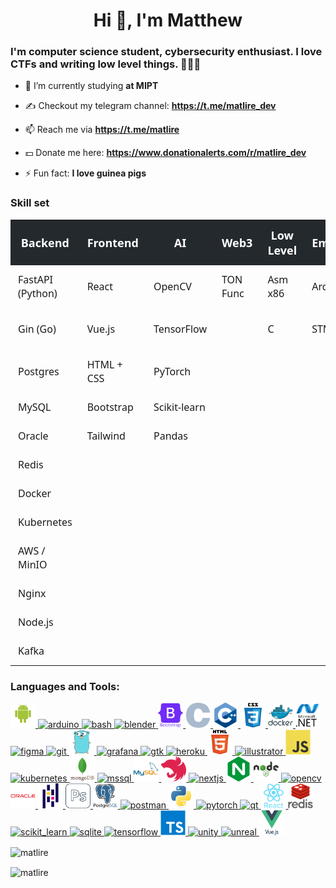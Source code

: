 <h1 align="center">Hi 👋, I'm Matthew</h1>
<h3 align="left">I'm computer science student, cybersecurity enthusiast. I love CTFs and writing low level things. 🔐🧑‍💻</h3>

- 🌱 I’m currently studying **at MIPT**

- ✍️ Checkout my telegram channel: **https://t.me/matlire_dev**

- 📫 Reach me via **https://t.me/matlire**

- 💵 Donate me here: **https://www.donationalerts.com/r/matlire_dev**

- ⚡ Fun fact: **I love guinea pigs**

<h3>Skill set</h3>

<table style="width:100%; border-collapse: collapse; font-family:Segoe UI,Tahoma,Geneva,Verdana,sans-serif;">
  <tr>
    <th style="background-color:#24292e; color:white; padding:12px; font-size:18px;">Backend</th>
    <th style="background-color:#24292e; color:white; padding:12px; font-size:18px;">Frontend</th>
    <th style="background-color:#24292e; color:white; padding:12px; font-size:18px;">AI</th>
    <th style="background-color:#24292e; color:white; padding:12px; font-size:18px;">Web3</th>
    <th style="background-color:#24292e; color:white; padding:12px; font-size:18px;">Low Level</th>
    <th style="background-color:#24292e; color:white; padding:12px; font-size:18px;">Embedded</th>
    <th style="background-color:#24292e; color:white; padding:12px; font-size:18px;">Game Engines</th>
    <th style="background-color:#24292e; color:white; padding:12px; font-size:18px;">Misc</th>
  </tr>
  <tr onmouseover="this.style.backgroundColor='#e1e4e8'" onmouseout="this.style.backgroundColor='white'">
    <td style="padding:12px; font-size:16px;">FastAPI (Python)</td>
    <td style="padding:12px; font-size:16px;">React</td>
    <td style="padding:12px; font-size:16px;">OpenCV</td>
    <td style="padding:12px; font-size:16px;">TON Func</td>
    <td style="padding:12px; font-size:16px;">Asm x86</td>
    <td style="padding:12px; font-size:16px;">Arduino</td>
    <td style="padding:12px; font-size:16px;">Unity</td>
    <td style="padding:12px; font-size:16px;">.NET</td>
  </tr>
  <tr onmouseover="this.style.backgroundColor='#e1e4e8'" onmouseout="this.style.backgroundColor='white'">
    <td style="padding:12px; font-size:16px;">Gin (Go)</td>
    <td style="padding:12px; font-size:16px;">Vue.js</td>
    <td style="padding:12px; font-size:16px;">TensorFlow</td>
    <td style="padding:12px; font-size:16px;"></td>
    <td style="padding:12px; font-size:16px;">C</td>
    <td style="padding:12px; font-size:16px;">STM32</td>
    <td style="padding:12px; font-size:16px;">Unreal Engine</td>
    <td style="padding:12px; font-size:16px;">Sockets</td>
  </tr>
  <tr onmouseover="this.style.backgroundColor='#e1e4e8'" onmouseout="this.style.backgroundColor='white'">
    <td style="padding:12px; font-size:16px;">Postgres</td>
    <td style="padding:12px; font-size:16px;">HTML + CSS</td>
    <td style="padding:12px; font-size:16px;">PyTorch</td>
    <td style="padding:12px; font-size:16px;"></td>
    <td style="padding:12px; font-size:16px;"></td>
    <td style="padding:12px; font-size:16px;"></td>
    <td style="padding:12px; font-size:16px;"></td>
    <td style="padding:12px; font-size:16px;"></td>
  </tr>
  <tr onmouseover="this.style.backgroundColor='#e1e4e8'" onmouseout="this.style.backgroundColor='white'">
    <td style="padding:12px; font-size:16px;">MySQL</td>
    <td style="padding:12px; font-size:16px;">Bootstrap</td>
    <td style="padding:12px; font-size:16px;">Scikit-learn</td>
    <td style="padding:12px; font-size:16px;"></td>
    <td style="padding:12px; font-size:16px;"></td>
    <td style="padding:12px; font-size:16px;"></td>
    <td style="padding:12px; font-size:16px;"></td>
    <td style="padding:12px; font-size:16px;"></td>
  </tr>
  <tr onmouseover="this.style.backgroundColor='#e1e4e8'" onmouseout="this.style.backgroundColor='white'">
    <td style="padding:12px; font-size:16px;">Oracle</td>
    <td style="padding:12px; font-size:16px;">Tailwind</td>
    <td style="padding:12px; font-size:16px;">Pandas</td>
    <td style="padding:12px; font-size:16px;"></td>
    <td style="padding:12px; font-size:16px;"></td>
    <td style="padding:12px; font-size:16px;"></td>
    <td style="padding:12px; font-size:16px;"></td>
    <td style="padding:12px; font-size:16px;"></td>
  </tr>
  <tr onmouseover="this.style.backgroundColor='#e1e4e8'" onmouseout="this.style.backgroundColor='white'">
    <td style="padding:12px; font-size:16px;">Redis</td>
    <td style="padding:12px; font-size:16px;"></td>
    <td style="padding:12px; font-size:16px;"></td>
    <td style="padding:12px; font-size:16px;"></td>
    <td style="padding:12px; font-size:16px;"></td>
    <td style="padding:12px; font-size:16px;"></td>
    <td style="padding:12px; font-size:16px;"></td>
    <td style="padding:12px; font-size:16px;"></td>
  </tr>
  <tr onmouseover="this.style.backgroundColor='#e1e4e8'" onmouseout="this.style.backgroundColor='white'">
    <td style="padding:12px; font-size:16px;">Docker</td>
    <td style="padding:12px; font-size:16px;"></td>
    <td style="padding:12px; font-size:16px;"></td>
    <td style="padding:12px; font-size:16px;"></td>
    <td style="padding:12px; font-size:16px;"></td>
    <td style="padding:12px; font-size:16px;"></td>
    <td style="padding:12px; font-size:16px;"></td>
    <td style="padding:12px; font-size:16px;"></td>
  </tr>
  <tr onmouseover="this.style.backgroundColor='#e1e4e8'" onmouseout="this.style.backgroundColor='white'">
    <td style="padding:12px; font-size:16px;">Kubernetes</td>
    <td style="padding:12px; font-size:16px;"></td>
    <td style="padding:12px; font-size:16px;"></td>
    <td style="padding:12px; font-size:16px;"></td>
    <td style="padding:12px; font-size:16px;"></td>
    <td style="padding:12px; font-size:16px;"></td>
    <td style="padding:12px; font-size:16px;"></td>
    <td style="padding:12px; font-size:16px;"></td>
  </tr>
  <tr onmouseover="this.style.backgroundColor='#e1e4e8'" onmouseout="this.style.backgroundColor='white'">
    <td style="padding:12px; font-size:16px;">AWS / MinIO</td>
    <td style="padding:12px; font-size:16px;"></td>
    <td style="padding:12px; font-size:16px;"></td>
    <td style="padding:12px; font-size:16px;"></td>
    <td style="padding:12px; font-size:16px;"></td>
    <td style="padding:12px; font-size:16px;"></td>
    <td style="padding:12px; font-size:16px;"></td>
    <td style="padding:12px; font-size:16px;"></td>
  </tr>
  <tr onmouseover="this.style.backgroundColor='#e1e4e8'" onmouseout="this.style.backgroundColor='white'">
    <td style="padding:12px; font-size:16px;">Nginx</td>
    <td style="padding:12px; font-size:16px;"></td>
    <td style="padding:12px; font-size:16px;"></td>
    <td style="padding:12px; font-size:16px;"></td>
    <td style="padding:12px; font-size:16px;"></td>
    <td style="padding:12px; font-size:16px;"></td>
    <td style="padding:12px; font-size:16px;"></td>
    <td style="padding:12px; font-size:16px;"></td>
  </tr>
  <tr onmouseover="this.style.backgroundColor='#e1e4e8'" onmouseout="this.style.backgroundColor='white'">
    <td style="padding:12px; font-size:16px;">Node.js</td>
    <td style="padding:12px; font-size:16px;"></td>
    <td style="padding:12px; font-size:16px;"></td>
    <td style="padding:12px; font-size:16px;"></td>
    <td style="padding:12px; font-size:16px;"></td>
    <td style="padding:12px; font-size:16px;"></td>
    <td style="padding:12px; font-size:16px;"></td>
    <td style="padding:12px; font-size:16px;"></td>
  </tr>
  <tr onmouseover="this.style.backgroundColor='#e1e4e8'" onmouseout="this.style.backgroundColor='white'">
    <td style="padding:12px; font-size:16px;">Kafka</td>
    <td style="padding:12px; font-size:16px;"></td>
    <td style="padding:12px; font-size:16px;"></td>
    <td style="padding:12px; font-size:16px;"></td>
    <td style="padding:12px; font-size:16px;"></td>
    <td style="padding:12px; font-size:16px;"></td>
    <td style="padding:12px; font-size:16px;"></td>
    <td style="padding:12px; font-size:16px;"></td>
  </tr>
</table>

<h3 align="left">Languages and Tools:</h3>
<p align="left"> <a href="https://developer.android.com" target="_blank" rel="noreferrer"> <img src="https://raw.githubusercontent.com/devicons/devicon/master/icons/android/android-original-wordmark.svg" alt="android" width="40" height="40"/> </a> <a href="https://www.arduino.cc/" target="_blank" rel="noreferrer"> <img src="https://cdn.worldvectorlogo.com/logos/arduino-1.svg" alt="arduino" width="40" height="40"/> </a> <a href="https://www.gnu.org/software/bash/" target="_blank" rel="noreferrer"> <img src="https://www.vectorlogo.zone/logos/gnu_bash/gnu_bash-icon.svg" alt="bash" width="40" height="40"/> </a> <a href="https://www.blender.org/" target="_blank" rel="noreferrer"> <img src="https://download.blender.org/branding/community/blender_community_badge_white.svg" alt="blender" width="40" height="40"/> </a> <a href="https://getbootstrap.com" target="_blank" rel="noreferrer"> <img src="https://raw.githubusercontent.com/devicons/devicon/master/icons/bootstrap/bootstrap-plain-wordmark.svg" alt="bootstrap" width="40" height="40"/> </a> <a href="https://www.cprogramming.com/" target="_blank" rel="noreferrer"> <img src="https://raw.githubusercontent.com/devicons/devicon/master/icons/c/c-original.svg" alt="c" width="40" height="40"/> </a> <a href="https://www.w3schools.com/cpp/" target="_blank" rel="noreferrer"> <img src="https://raw.githubusercontent.com/devicons/devicon/master/icons/cplusplus/cplusplus-original.svg" alt="cplusplus" width="40" height="40"/> </a> <a href="https://www.w3schools.com/css/" target="_blank" rel="noreferrer"> <img src="https://raw.githubusercontent.com/devicons/devicon/master/icons/css3/css3-original-wordmark.svg" alt="css3" width="40" height="40"/> </a> <a href="https://www.docker.com/" target="_blank" rel="noreferrer"> <img src="https://raw.githubusercontent.com/devicons/devicon/master/icons/docker/docker-original-wordmark.svg" alt="docker" width="40" height="40"/> </a> <a href="https://dotnet.microsoft.com/" target="_blank" rel="noreferrer"> <img src="https://raw.githubusercontent.com/devicons/devicon/master/icons/dot-net/dot-net-original-wordmark.svg" alt="dotnet" width="40" height="40"/> </a> <a href="https://www.figma.com/" target="_blank" rel="noreferrer"> <img src="https://www.vectorlogo.zone/logos/figma/figma-icon.svg" alt="figma" width="40" height="40"/> </a> <a href="https://git-scm.com/" target="_blank" rel="noreferrer"> <img src="https://www.vectorlogo.zone/logos/git-scm/git-scm-icon.svg" alt="git" width="40" height="40"/> </a> <a href="https://golang.org" target="_blank" rel="noreferrer"> <img src="https://raw.githubusercontent.com/devicons/devicon/master/icons/go/go-original.svg" alt="go" width="40" height="40"/> </a> <a href="https://grafana.com" target="_blank" rel="noreferrer"> <img src="https://www.vectorlogo.zone/logos/grafana/grafana-icon.svg" alt="grafana" width="40" height="40"/> </a> <a href="https://www.gtk.org/" target="_blank" rel="noreferrer"> <img src="https://upload.wikimedia.org/wikipedia/commons/7/71/GTK_logo.svg" alt="gtk" width="40" height="40"/> </a> <a href="https://heroku.com" target="_blank" rel="noreferrer"> <img src="https://www.vectorlogo.zone/logos/heroku/heroku-icon.svg" alt="heroku" width="40" height="40"/> </a> <a href="https://www.w3.org/html/" target="_blank" rel="noreferrer"> <img src="https://raw.githubusercontent.com/devicons/devicon/master/icons/html5/html5-original-wordmark.svg" alt="html5" width="40" height="40"/> </a> <a href="https://www.adobe.com/in/products/illustrator.html" target="_blank" rel="noreferrer"> <img src="https://www.vectorlogo.zone/logos/adobe_illustrator/adobe_illustrator-icon.svg" alt="illustrator" width="40" height="40"/> </a> <a href="https://developer.mozilla.org/en-US/docs/Web/JavaScript" target="_blank" rel="noreferrer"> <img src="https://raw.githubusercontent.com/devicons/devicon/master/icons/javascript/javascript-original.svg" alt="javascript" width="40" height="40"/> </a> <a href="https://kubernetes.io" target="_blank" rel="noreferrer"> <img src="https://www.vectorlogo.zone/logos/kubernetes/kubernetes-icon.svg" alt="kubernetes" width="40" height="40"/> </a> <a href="https://www.mongodb.com/" target="_blank" rel="noreferrer"> <img src="https://raw.githubusercontent.com/devicons/devicon/master/icons/mongodb/mongodb-original-wordmark.svg" alt="mongodb" width="40" height="40"/> </a> <a href="https://www.microsoft.com/en-us/sql-server" target="_blank" rel="noreferrer"> <img src="https://www.svgrepo.com/show/303229/microsoft-sql-server-logo.svg" alt="mssql" width="40" height="40"/> </a> <a href="https://www.mysql.com/" target="_blank" rel="noreferrer"> <img src="https://raw.githubusercontent.com/devicons/devicon/master/icons/mysql/mysql-original-wordmark.svg" alt="mysql" width="40" height="40"/> </a> <a href="https://nestjs.com/" target="_blank" rel="noreferrer"> <img src="https://raw.githubusercontent.com/devicons/devicon/master/icons/nestjs/nestjs-plain.svg" alt="nestjs" width="40" height="40"/> </a> <a href="https://nextjs.org/" target="_blank" rel="noreferrer"> <img src="https://cdn.worldvectorlogo.com/logos/nextjs-2.svg" alt="nextjs" width="40" height="40"/> </a> <a href="https://www.nginx.com" target="_blank" rel="noreferrer"> <img src="https://raw.githubusercontent.com/devicons/devicon/master/icons/nginx/nginx-original.svg" alt="nginx" width="40" height="40"/> </a> <a href="https://nodejs.org" target="_blank" rel="noreferrer"> <img src="https://raw.githubusercontent.com/devicons/devicon/master/icons/nodejs/nodejs-original-wordmark.svg" alt="nodejs" width="40" height="40"/> </a> <a href="https://opencv.org/" target="_blank" rel="noreferrer"> <img src="https://www.vectorlogo.zone/logos/opencv/opencv-icon.svg" alt="opencv" width="40" height="40"/> </a> <a href="https://www.oracle.com/" target="_blank" rel="noreferrer"> <img src="https://raw.githubusercontent.com/devicons/devicon/master/icons/oracle/oracle-original.svg" alt="oracle" width="40" height="40"/> </a> <a href="https://pandas.pydata.org/" target="_blank" rel="noreferrer"> <img src="https://raw.githubusercontent.com/devicons/devicon/2ae2a900d2f041da66e950e4d48052658d850630/icons/pandas/pandas-original.svg" alt="pandas" width="40" height="40"/> </a> <a href="https://www.photoshop.com/en" target="_blank" rel="noreferrer"> <img src="https://raw.githubusercontent.com/devicons/devicon/master/icons/photoshop/photoshop-line.svg" alt="photoshop" width="40" height="40"/> </a> <a href="https://www.postgresql.org" target="_blank" rel="noreferrer"> <img src="https://raw.githubusercontent.com/devicons/devicon/master/icons/postgresql/postgresql-original-wordmark.svg" alt="postgresql" width="40" height="40"/> </a> <a href="https://postman.com" target="_blank" rel="noreferrer"> <img src="https://www.vectorlogo.zone/logos/getpostman/getpostman-icon.svg" alt="postman" width="40" height="40"/> </a> <a href="https://www.python.org" target="_blank" rel="noreferrer"> <img src="https://raw.githubusercontent.com/devicons/devicon/master/icons/python/python-original.svg" alt="python" width="40" height="40"/> </a> <a href="https://pytorch.org/" target="_blank" rel="noreferrer"> <img src="https://www.vectorlogo.zone/logos/pytorch/pytorch-icon.svg" alt="pytorch" width="40" height="40"/> </a> <a href="https://www.qt.io/" target="_blank" rel="noreferrer"> <img src="https://upload.wikimedia.org/wikipedia/commons/0/0b/Qt_logo_2016.svg" alt="qt" width="40" height="40"/> </a> <a href="https://reactjs.org/" target="_blank" rel="noreferrer"> <img src="https://raw.githubusercontent.com/devicons/devicon/master/icons/react/react-original-wordmark.svg" alt="react" width="40" height="40"/> </a> <a href="https://redis.io" target="_blank" rel="noreferrer"> <img src="https://raw.githubusercontent.com/devicons/devicon/master/icons/redis/redis-original-wordmark.svg" alt="redis" width="40" height="40"/> </a> <a href="https://scikit-learn.org/" target="_blank" rel="noreferrer"> <img src="https://upload.wikimedia.org/wikipedia/commons/0/05/Scikit_learn_logo_small.svg" alt="scikit_learn" width="40" height="40"/> </a> <a href="https://www.sqlite.org/" target="_blank" rel="noreferrer"> <img src="https://www.vectorlogo.zone/logos/sqlite/sqlite-icon.svg" alt="sqlite" width="40" height="40"/> </a> <a href="https://www.tensorflow.org" target="_blank" rel="noreferrer"> <img src="https://www.vectorlogo.zone/logos/tensorflow/tensorflow-icon.svg" alt="tensorflow" width="40" height="40"/> </a> <a href="https://www.typescriptlang.org/" target="_blank" rel="noreferrer"> <img src="https://raw.githubusercontent.com/devicons/devicon/master/icons/typescript/typescript-original.svg" alt="typescript" width="40" height="40"/> </a> <a href="https://unity.com/" target="_blank" rel="noreferrer"> <img src="https://www.vectorlogo.zone/logos/unity3d/unity3d-icon.svg" alt="unity" width="40" height="40"/> </a> <a href="https://unrealengine.com/" target="_blank" rel="noreferrer"> <img src="https://raw.githubusercontent.com/kenangundogan/fontisto/036b7eca71aab1bef8e6a0518f7329f13ed62f6b/icons/svg/brand/unreal-engine.svg" alt="unreal" width="40" height="40"/> </a> <a href="https://vuejs.org/" target="_blank" rel="noreferrer"> <img src="https://raw.githubusercontent.com/devicons/devicon/master/icons/vuejs/vuejs-original-wordmark.svg" alt="vuejs" width="40" height="40"/> </a> </p>

<p><img align="center" src="https://github-readme-stats.vercel.app/api/top-langs?username=matlire&show_icons=true&locale=en&layout=compact" alt="matlire" /></p>

<p><img align="center" src="https://github-readme-streak-stats.herokuapp.com/?user=matlire&" alt="matlire" /></p>
